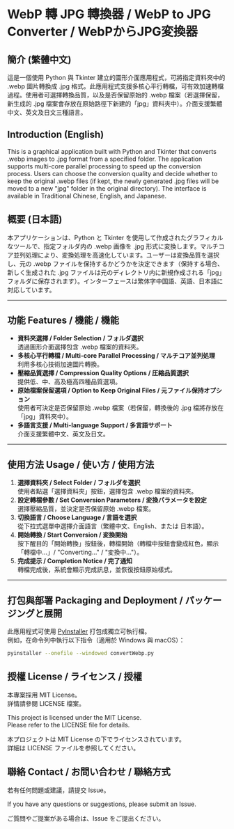 # WebP 轉 JPG 轉換器 / WebP to JPG Converter / WebPからJPG変換器

## 簡介 (繁體中文)
這是一個使用 Python 與 Tkinter 建立的圖形介面應用程式，可將指定資料夾中的 .webp 圖片轉換成 .jpg 格式。此應用程式支援多核心平行轉檔，可有效加速轉檔過程。使用者可選擇轉換品質，以及是否保留原始的 .webp 檔案（若選擇保留，新生成的 .jpg 檔案會存放在原始路徑下新建的「jpg」資料夾中）。介面支援繁體中文、英文及日文三種語言。

## Introduction (English)
This is a graphical application built with Python and Tkinter that converts .webp images to .jpg format from a specified folder. The application supports multi-core parallel processing to speed up the conversion process. Users can choose the conversion quality and decide whether to keep the original .webp files (if kept, the newly generated .jpg files will be moved to a new "jpg" folder in the original directory). The interface is available in Traditional Chinese, English, and Japanese.

## 概要 (日本語)
本アプリケーションは、Python と Tkinter を使用して作成されたグラフィカルなツールで、指定フォルダ内の .webp 画像を .jpg 形式に変換します。マルチコア並列処理により、変換処理を高速化しています。ユーザーは変換品質を選択し、元の .webp ファイルを保持するかどうかを決定できます（保持する場合、新しく生成された .jpg ファイルは元のディレクトリ内に新規作成される「jpg」フォルダに保存されます）。インターフェースは繁体字中国語、英語、日本語に対応しています。

---

## 功能 Features / 機能 / 機能
- **資料夾選擇 / Folder Selection / フォルダ選択**  
  透過圖形介面選擇包含 .webp 檔案的資料夾。
- **多核心平行轉檔 / Multi-core Parallel Processing / マルチコア並列処理**  
  利用多核心技術加速圖片轉換。
- **壓縮品質選擇 / Compression Quality Options / 圧縮品質選択**  
  提供低、中、高及極高四種品質選項。
- **原始檔案保留選項 / Option to Keep Original Files / 元ファイル保持オプション**  
  使用者可決定是否保留原始 .webp 檔案（若保留，轉換後的 .jpg 檔將存放在「jpg」資料夾中）。
- **多語言支援 / Multi-language Support / 多言語サポート**  
  介面支援繁體中文、英文及日文。

---

## 使用方法 Usage / 使い方 / 使用方法
1. **選擇資料夾 / Select Folder / フォルダを選択**  
   使用者點選「選擇資料夾」按鈕，選擇包含 .webp 檔案的資料夾。
2. **設定轉檔參數 / Set Conversion Parameters / 変換パラメータを設定**  
   選擇壓縮品質，並決定是否保留原始 .webp 檔案。
3. **切換語言 / Choose Language / 言語を選択**  
   從下拉式選單中選擇介面語言（繁體中文、English、または 日本語）。
4. **開始轉換 / Start Conversion / 変換開始**  
   按下醒目的「開始轉換」按鈕後，轉檔開始（轉檔中按鈕會變成紅色，顯示「轉檔中...」/ "Converting..." / "変換中..."）。
5. **完成提示 / Completion Notice / 完了通知**  
   轉檔完成後，系統會顯示完成訊息，並恢復按鈕原始樣式。

---

## 打包與部署 Packaging and Deployment / パッケージングと展開
此應用程式可使用 [PyInstaller](https://pyinstaller.readthedocs.io/) 打包成獨立可執行檔。  
例如，在命令列中執行以下指令（適用於 Windows 與 macOS）：
```bash
pyinstaller --onefile --windowed convertWebp.py
```

## 授權 License / ライセンス / 授權
本專案採用 MIT License。  
詳情請參閱 LICENSE 檔案。

This project is licensed under the MIT License.  
Please refer to the LICENSE file for details.

本プロジェクトは MIT License の下でライセンスされています。  
詳細は LICENSE ファイルを参照してください。

## 聯絡 Contact / お問い合わせ / 聯絡方式
若有任何問題或建議，請提交 Issue。

If you have any questions or suggestions, please submit an Issue.

ご質問やご提案がある場合は、Issue をご提出ください。

